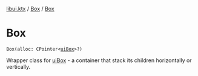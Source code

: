 [libui.ktx](../README.md) / [Box](README.md) / [Box](-box.md)

# Box

`Box(alloc: CPointer<`[`uiBox`](../../libui/ui-box.md)`>?)`

Wrapper class for [uiBox](../../libui/ui-box.md) - a container that stack its children horizontally or vertically.
